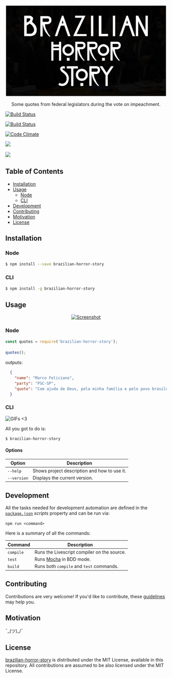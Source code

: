 <p align="center">
  <a href="">
    <img alt="Logo" src="logo.png" width="500px">
  </a>
</p>

<p align="center">
  Some quotes from federal legislators during the vote on impeachment.
</p>

<p align="center">

  <a href="https://codeship.com/projects/148266"><img alt="Build Status" src="https://codeship.com/projects/78185ac0-ec9c-0133-241f-56fc93ede3cf/status?branch=master"></a>

  <a href="https://travis-ci.org/mabrasil/brazilian-horror-story"><img alt="Build Status" src="https://travis-ci.org/mabrasil/brazilian-horror-story.svg?branch=master"></a>

  <a href="https://codeclimate.com/github/mabrasil/brazilian-horror-story"><img alt="Code Climate" src="https://codeclimate.com/github/mabrasil/brazilian-horror-story/badges/gpa.svg"/></a>

  <a href="https://david-dm.org/mabrasil/brazilian-horror-story" title="Dependency status"><img src="https://david-dm.org/mabrasil/brazilian-horror-story.svg"/></a>

  <a href="https://david-dm.org/mabrasil/brazilian-horror-story#info=devDependencies" title="devDependency status"><img src="https://david-dm.org/mabrasil/brazilian-horror-story/dev-status.svg"/></a>

</p>

## Table of Contents

- [Installation](#installation)
- [Usage](#usage)
  - [Node](#node)
  - [CLI](#cli)
- [Development](#development)
- [Contributing](#contributing)
- [Motivation](#motivation)
- [License](#license)

## Installation

### Node

```sh
$ npm install --save brazilian-horror-story
```

### CLI

```sh
$ npm install -g brazilian-horror-story
```

## Usage

<p align="center">
  <a href="">
    <img alt="Screenshot" src="" width="700px">
  </a>
</p>

### Node

```js
const quotes = require('brazilian-horror-story');

quotes();
```

outputs:

```json
  {
    "name": "Marco Feliciano",
    "party": "PSC-SP",
    "quote": "Com ajuda de Deus, pela minha família e pelo povo brasileiro, pelos evangélicos da nação toda, pelos meninos do MBL, pelo Vem pra Rua, dizendo que Olavo tem razão, dizendo tchau para essa querida, e dizendo tchau ao PT, partido das trevas, eu voto sim!"
  }
```

### CLI

![GIFs <3]()

All you got to do is:

```sh
$ brazilian-horror-story
```

#### Options

| **Option**  |               **Description**                |
|-------------|----------------------------------------------|
| `--help`    | Shows project description and how to use it. |
| `--version` | Displays the current version.                |

## Development

All the tasks needed for development automation are defined in the
[`package.json`](package.json) *scripts* property and can be run via:

`npm run <command>`

Here is a summary of all the commands:

|  **Command**  |                 **Description**                 |
|---------------|-------------------------------------------------|
| `compile`     | Runs the Livescript compiler on the source.     |
| `test`        | Runs [Mocha](https://mochajs.org/) in BDD mode. |
| `build`       | Runs both `compile` and `test` commands.        |

## Contributing

Contributions are very welcome! If you'd like to contribute, these
[guidelines](CONTRIBUTING.md) may help you.

## Motivation

¯\_(ツ)_/¯

## License

[brazilian-horror-story](https://github.com/mabrasil/brazilian-horror-story) is distributed under
the MIT License, available in this repository. All contributions are assumed to
be also licensed under the MIT License.
